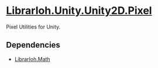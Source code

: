 # [LibrarIoh.Unity.Unity2D.Pixel](https://github.com/SorceryStory/LibrarIoh.Unity.Unity2D.Pixel)

Pixel Utilities for Unity.

## Dependencies

- [LibrarIoh.Math](https://github.com/SorceryStory/LibrarIoh.Math)
